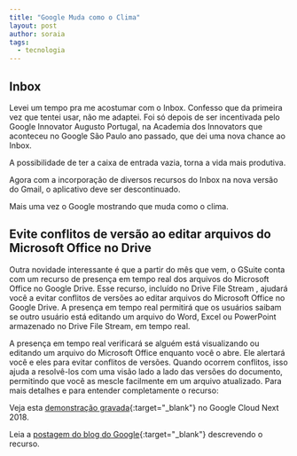 ```yaml
---
title: "Google Muda como o Clima"
layout: post
author: soraia
tags: 
  - tecnologia
---
```


## Inbox

Levei um tempo pra me acostumar com o Inbox. Confesso que da primeira vez que tentei usar, não me adaptei. Foi só depois de ser incentivada pelo Google Innovator Augusto Portugal, na Academia dos Innovators que aconteceu no Google São Paulo ano passado, que dei uma nova chance ao Inbox. 

A possibilidade de ter a caixa de entrada vazia, torna a vida mais produtiva. 

Agora com a incorporação de diversos recursos do Inbox na nova versão do Gmail, o aplicativo deve ser descontinuado.

Mais uma vez o Google mostrando que muda como o clima.

## Evite conflitos de versão ao editar arquivos do Microsoft Office no Drive

Outra novidade interessante é que a partir do mês que vem, o GSuite conta com um recurso de presença em tempo real dos arquivos do Microsoft Office no Google Drive. Esse recurso, incluído no Drive File Stream , ajudará você a evitar conflitos de versões ao editar arquivos do Microsoft Office no Google Drive. A presença em tempo real permitirá que os usuários saibam se outro usuário está editando um arquivo do Word, Excel ou PowerPoint armazenado no Drive File Stream, em tempo real. 

A presença em tempo real verificará se alguém está visualizando ou editando um arquivo do Microsoft Office enquanto você o abre. Ele alertará você e eles para evitar conflitos de versões. Quando ocorrem conflitos, isso ajuda a resolvê-los com uma visão lado a lado das versões do documento, permitindo que você as mescle facilmente em um arquivo atualizado. Para mais detalhes e para entender completamente o recurso:

Veja esta [demonstração gravada](https://youtu.be/l3eKz5cpND0?t=32m43s){:target="_blank"} no Google Cloud Next 2018.

Leia a [postagem do blog do Google](https://gsuiteupdates.googleblog.com/2018/07/avoid-microsoft-version-conflicts-with-google-drive.html){:target="_blank"} descrevendo o recurso.
